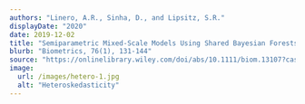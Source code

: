 ```yaml
---
authors: "Linero, A.R., Sinha, D., and Lipsitz, S.R."
displayDate: "2020"
date: 2019-12-02
title: "Semiparametric Mixed-Scale Models Using Shared Bayesian Forests"
blurb: "Biometrics, 76(1), 131-144"
source: "https://onlinelibrary.wiley.com/doi/abs/10.1111/biom.13107?casa_token=diwJvQh9TrUAAAAA:qFnbcv1tuN9KZAeZYTTXCKWFOobDqP5HjlD99TYLZcCUJ2IbUnpFUlJ-Z-AFt-iKDLTJUQgJ2H_ydg"
image:
  url: /images/hetero-1.jpg
  alt: "Heteroskedasticity"
---
```

